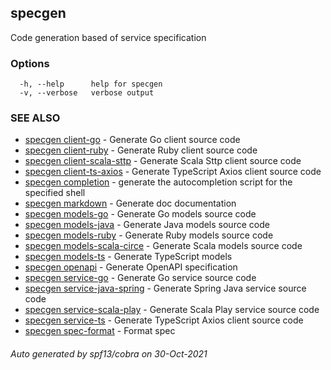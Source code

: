 ## specgen

Code generation based of service specification

### Options

```
  -h, --help      help for specgen
  -v, --verbose   verbose output
```

### SEE ALSO

* [specgen client-go](specgen_client-go.md)	 - Generate Go client source code
* [specgen client-ruby](specgen_client-ruby.md)	 - Generate Ruby client source code
* [specgen client-scala-sttp](specgen_client-scala-sttp.md)	 - Generate Scala Sttp client source code
* [specgen client-ts-axios](specgen_client-ts-axios.md)	 - Generate TypeScript Axios client source code
* [specgen completion](specgen_completion.md)	 - generate the autocompletion script for the specified shell
* [specgen markdown](specgen_markdown.md)	 - Generate doc documentation
* [specgen models-go](specgen_models-go.md)	 - Generate Go models source code
* [specgen models-java](specgen_models-java.md)	 - Generate Java models source code
* [specgen models-ruby](specgen_models-ruby.md)	 - Generate Ruby models source code
* [specgen models-scala-circe](specgen_models-scala-circe.md)	 - Generate Scala models source code
* [specgen models-ts](specgen_models-ts.md)	 - Generate TypeScript models
* [specgen openapi](specgen_openapi.md)	 - Generate OpenAPI specification
* [specgen service-go](specgen_service-go.md)	 - Generate Go service source code
* [specgen service-java-spring](specgen_service-java-spring.md)	 - Generate Spring Java service source code
* [specgen service-scala-play](specgen_service-scala-play.md)	 - Generate Scala Play service source code
* [specgen service-ts](specgen_service-ts.md)	 - Generate TypeScript Axios client source code
* [specgen spec-format](specgen_spec-format.md)	 - Format spec

###### Auto generated by spf13/cobra on 30-Oct-2021
